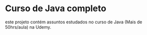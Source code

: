 # Curso de Java completo
este projeto contém assuntos estudados no curso de Java (Mais de 50hrs/aula) na Udemy.

